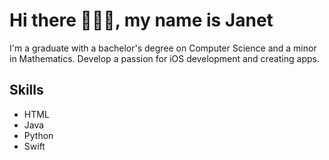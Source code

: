 # Hi there 👋👩‍💻, my name is Janet
I'm a graduate with a bachelor's degree on Computer Science and a minor in Mathematics. Develop a passion for iOS development and creating apps.

## Skills
* HTML
* Java
* Python
* Swift






